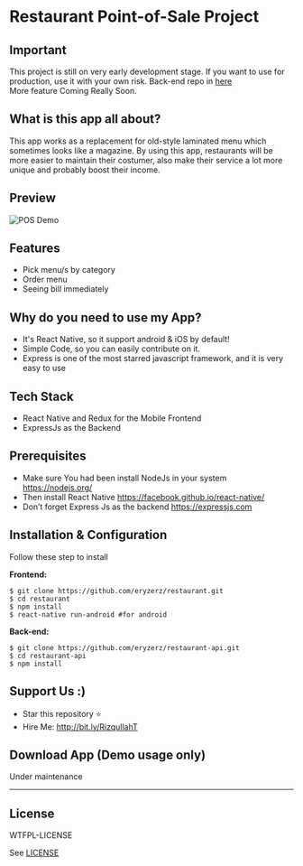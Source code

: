 # Restaurant Point-of-Sale Project

## Important
This project is still on very early development stage. If you want to use for production, use it with your own risk. Back-end repo in [here](https://github.com/eryzerz/restaurant-api)
<br>More feature Coming Really Soon.

## What is this app all about?
This app works as a replacement for old-style laminated menu which sometimes looks like a magazine. By using this app, restaurants will be more easier to maintain their costumer, also make their service a lot more unique and probably boost their income.

## Preview

![POS Demo](https://content.screencast.com/users/RizqullahT/folders/Default/media/f45842d6-1c18-4263-83c2-1be9c6f32183/pos-demo.gif)


## Features
* Pick menu/s by category
* Order menu
* Seeing bill immediately

## Why do you need to use my App?
* It's React Native, so it support android & iOS by default!
* Simple Code, so you can easily contribute on it.
* Express is one of the most starred javascript framework, and it is very easy to use

## Tech Stack
* React Native and Redux for the Mobile Frontend
* ExpressJs as the Backend

## Prerequisites
* Make sure You had been install NodeJs in your system https://nodejs.org/
* Then install React Native https://facebook.github.io/react-native/
* Don’t forget Express Js as the backend https://expressjs.com

## Installation & Configuration
Follow these step to install

**Frontend:**
```
$ git clone https://github.com/eryzerz/restaurant.git
$ cd restaurant
$ npm install
$ react-native run-android #for android
```

**Back-end:**
```
$ git clone https://github.com/eryzerz/restaurant-api.git
$ cd restaurant-api
$ npm install
```

## Support Us :)
* Star this repository :star:
* Hire Me:  http://bit.ly/RizqullahT


## Download App (Demo usage only)

Under maintenance


----

## License

WTFPL-LICENSE

See [LICENSE](http://www.wtfpl.net/txt/copying/)